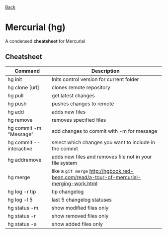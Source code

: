 [Back](https://github.com/Catacrockers/WikiTocha/blob/master/en/programming_tools/programming_tools.md)

# Mercurial (hg)

A condensed **cheatsheet** for Mercurial

## Cheatsheet

Command | Description
-------- | -----------
hg init  | Inits control version for current folder
hg clone [url] | clones remote repository
hg pull | get latest changes
hg push | pushes changes to remote
hg add | adds new files
hg remove | removes specified files
hg commit -m "Message" | add changes to commit with -m for message
hg commit --interactive | select which changes you want to include in the commit
hg addremove | adds new files and removes file not in your file system
hg merge | like a ```git merge``` http://hgbook.red-bean.com/read/a-tour-of-mercurial-merging-work.html
hg log -r tip | tip changelog
hg log -l 5 | last 5 changelog statuses
hg status -m | show modified files only
hg status -r | show removed files only
hg status -a | show added files only
